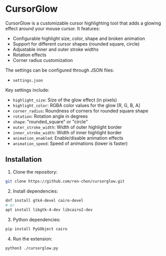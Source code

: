 # CursorGlow

CursorGlow is a customizable cursor highlighting tool that adds a glowing effect around your mouse cursor. It features:

- Configurable highlight size, color, shape and broken animation
- Support for different cursor shapes (rounded square, circle)
- Adjustable inner and outer stroke widths
- Rotation effects
- Corner radius customization

The settings can be configured through JSON files:

- `settings.json`

Key settings include:
- `highlight_size`: Size of the glow effect (in pixels)
- `highlight_color`: RGBA color values for the glow [R, G, B, A]
- `corner_radius`: Roundness of corners for rounded square shape
- `rotation`: Rotation angle in degrees
- `shape`: "rounded_square" or "circle"
- `outer_stroke_width`: Width of outer highlight border
- `inner_stroke_width`: Width of inner highlight border
- `animation_enabled`: Enable/disable animation effects
- `animation_speed`: Speed of animations (lower is faster)

<!-- The tool uses GTK4 and Cairo for rendering smooth, hardware-accelerated graphics with minimal system resource usage. -->


## Installation

1. Clone the repository:

```bash
git clone https://github.com/ren-chon/cursorglow.git
```

2. Install dependencies:

```bash
dnf install gtk4-devel cairo-devel
# or
apt install libgtk-4-dev libcairo2-dev
```

3. Python dependencies:

```bash
pip install PyGObject cairo
```

4. Run the extension:

```bash
python3 ./cursorglow.py
```
